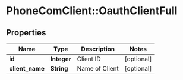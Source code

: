 # PhoneComClient::OauthClientFull

## Properties
Name | Type | Description | Notes
------------ | ------------- | ------------- | -------------
**id** | **Integer** | Client ID | [optional]
**client_name** | **String** | Name of Client | [optional]


